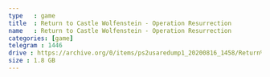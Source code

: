 ```yaml
---
type   : game
title  : Return to Castle Wolfenstein - Operation Resurrection
name   : Return to Castle Wolfenstein - Operation Resurrection
categories: [game]
telegram : 1446
drive : https://archive.org/0/items/ps2usaredump1_20200816_1458/Return%20to%20Castle%20Wolfenstein%20-%20Operation%20Resurrection.7z
size : 1.8 GB
---
```



